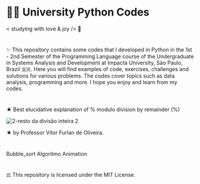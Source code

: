 #  👩‍💻 University Python Codes

< studying with love & joy /> 🧡

#

✨ This repository contains some codes that I developed in Python in the 1st - 2nd Semester of the Programming Language course of the Undergraduate in Systems Analysis and Development at Impacta University, São Paulo, Brazil 🇧🇷. Here you will find examples of code, exercises, challenges and solutions for various problems. The codes cover topics such as data analysis, programming and more. I hope you enjoy and learn from my codes.

#

★ Best elucidative explanation of % modulo division by remainder (%)

![2-resto da divisão inteira 2](https://github.com/FabianaCampanari/University-Python-Projects/assets/113218619/176fd74d-5755-4ac0-9b6e-08e6678cf251)

★ by Professor Vitor Furlan de Oliveira.

#

Bubble_sort Algoritmo Animation

#

⚖︎ This repository is licensed under the MIT License.

